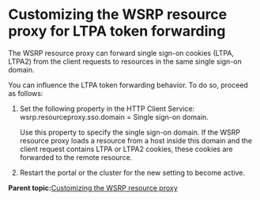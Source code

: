 # Customizing the WSRP resource proxy for LTPA token forwarding 

The WSRP resource proxy can forward single sign-on cookies \(LTPA, LTPA2\) from the client requests to resources in the same single sign-on domain.

You can influence the LTPA token forwarding behavior. To do so, proceed as follows:

1.  Set the following property in the HTTP Client Service: wsrp.resourceproxy.sso.domain = Single sign-on domain.

    Use this property to specify the single sign-on domain. If the WSRP resource proxy loads a resource from a host inside this domain and the client request contains LTPA or LTPA2 cookies, these cookies are forwarded to the remote resource.

2.  Restart the portal or the cluster for the new setting to become active.


**Parent topic:**[Customizing the WSRP resource proxy ](../admin-system/wsrpt_cons_res_proxy.md)

